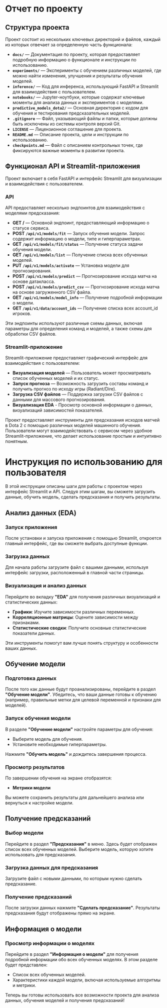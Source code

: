 # Отчет по проекту

## Структура проекта 

Проект состоит из нескольких ключевых директорий и файлов, каждый из которых отвечает за определенную часть функционала:

- **`docs/`** — Документация по проекту, которая предоставляет подробную информацию о функционале и инструкции по использованию.
- **`experiments/`** — Эксперименты с обучением различных моделей, где можно найти изменения, улучшения и результаты обучения моделей.
- **`inference/`** — Код для инференса, использующий FastAPI и Streamlit для взаимодействия с пользователем.
- **`notebooks/`** — Jupyter-ноутбуки, которые содержат ключевые моменты для анализа данных и экспериментов с моделями.
- **`predictive_models_dota2/`** — Основная директория с кодом для обучения и тестирования предсказательных моделей.
- **`.gitignore`** — Файл, указывающий файлы и папки, которые должны быть исключены из системы контроля версий Git.
- **`LICENSE`** — Лицензионное соглашение для проекта.
- **`README.md`** — Описание проекта, цели и инструкции по использованию.
- **`checkpoints.md`** — Файл с описанием контрольных точек, где фиксируются важные моменты в развитии проекта.

## Функционал API и Streamlit-приложения

Проект включает в себя FastAPI и интерфейс Streamlit для визуализации и взаимодействия с пользователем.

### API

API предоставляет несколько эндпоинтов для взаимодействия с моделями предсказания:

- **GET /** — Основной эндпоинт, предоставляющий информацию о статусе сервиса.
- **POST `/api/v1/models/fit`** — Запуск обучения модели. Запрос содержит информацию о модели, типе и гиперпараметрах.
- **GET `/api/v1/models/fit/status`** — Получение статуса задачи обучения модели.
- **GET `/api/v1/models/list`** — Получение списка всех обученных моделей.
- **PUT `/api/v1/models/activate`** — Установка модели для прогнозирования.
- **POST `/api/v1/models/predict`** — Прогнозирование исхода матча на основе датакласса.
- **POST `/api/v1/models/predict_csv`** — Прогнозирование исхода матча на основе загруженного CSV файла.
- **GET `/api/v1/models/model_info`** — Получение подробной информации о модели.
- **GET `/api/v1/data/account_ids`** — Получение списка всех account_id игроков.

Эти эндпоинты используют различные схемы данных, включая параметры для определения команд и моделей, а также схемы для обработки CSV файлов.

### Streamlit-приложение

Streamlit-приложение предоставляет графический интерфейс для взаимодействия с пользователем:

- **Визуализация моделей** — Пользователь может просматривать список обученных моделей и их статус.
- **Запуск прогноза** — Возможность загрузить составы команд и получить прогноз по исходу игры (Radiant/Dire).
- **Загрузка CSV файлов** — Поддержка загрузки CSV файлов с данными для массового прогнозирования.
- **Визуализация EDA** - Просмотр основной информации о данных, визуализаций зависимостей показателей. 

Проект предоставляет инструменты для предсказания исходов матчей в Dota 2 с помощью различных моделей машинного обучения. Пользователи могут взаимодействовать с сервисом через удобное Streamlit-приложение, что делает использование простым и интуитивно понятным.

# Инструкция по использованию для пользователя

В этой инструкции описаны шаги для работы с проектом через интерфейс Streamlit и API. Следуя этим шагам, вы сможете загрузить данные, обучить модель, сделать предсказания и получить результаты.

## Анализ данных (EDA)

### Запуск приложения
После установки и запуска приложения с помощью Streamlit, откроется главный интерфейс, где вы сможете выбрать доступные функции.

### Загрузка данных
Для начала работы загрузите файл с вашими данными, используя интерфейс загрузки, расположенный в главной части страницы.

### Визуализация и анализ данных
Перейдите во вкладку **"EDA"** для получения различных визуализаций и статистических данных:

- **Графики**: Изучите зависимости различных переменных.
- **Корреляционные матрицы**: Оцените зависимости между признаками.
- **Статистические сводки**: Получите основные статистические показатели данных.

Эти инструменты помогут вам лучше понять структуру и особенности ваших данных.

## Обучение модели

### Подготовка данных
После того как данные будут проанализированы, перейдите в раздел **"Обучение модели"**. Убедитесь, что ваши данные готовы к обучению (например, правильные метки для целевой переменной и признаки для моделей).

### Запуск обучения модели
В разделе **"Обучение модели"** настройте параметры для обучения:

- Выберите модель для обучения.
- Установите необходимые гиперпараметры.
  
Нажмите **"Обучить модель"** и дождитесь завершения процесса.

### Просмотр результатов
По завершении обучения на экране отобразятся:

- **Метрики модели**

Вы можете сохранить результаты для дальнейшего анализа или вернуться к настройке модели.

## Получение предсказаний

### Выбор модели
Перейдите в раздел **"Предсказания"** в меню. Здесь будет отображен список всех обученных моделей. Выберите модель, которую хотите использовать для предсказания.

### Загрузка данных для предсказания
Загрузите файл с новыми данными, по которым нужно сделать предсказание.

### Получение предсказаний
После загрузки данных нажмите **"Сделать предсказание"**. Результаты предсказания будут отображены прямо на экране.

## Информация о модели

### Просмотр информации о моделях
Перейдите в раздел **"Информация о модели"** для получения подробной информации обо всех обученных моделях. В этом разделе будет представлен:

- Список всех обученных моделей.
- Характеристики каждой модели, включая используемые алгоритмы и метрики.

Теперь вы готовы использовать все возможности проекта для анализа данных, обучения моделей и получения предсказаний!

